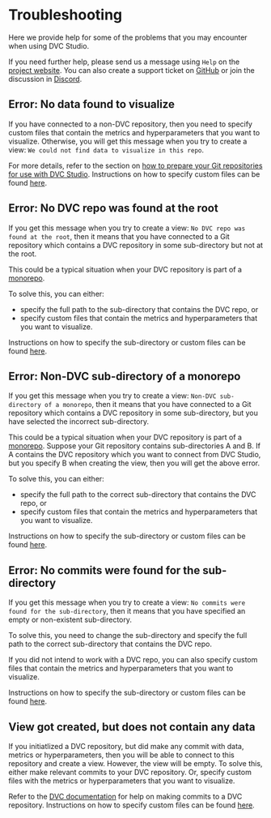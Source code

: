 # Troubleshooting

Here we provide help for some of the problems that you may encounter when using
DVC Studio.

If you need further help, please send us a message using `Help` on the
[project website](https://studio.iterative.ai). You can also create a support
ticket on [GitHub](https://github.com/iterative/studio-support) or join the
discussion in [Discord](https://discord.com/invite/dvwXA2N).

## Error: No data found to visualize

If you have connected to a non-DVC repository, then you need to specify custom
files that contain the metrics and hyperparameters that you want to visualize.
Otherwise, you will get this message when you try to create a view:
`We could not find data to visualize in this repo`.

For more details, refer to the section on
[how to prepare your Git repositories for use with DVC Studio](/doc/studio/get-started#prepare-your-repositories).
Instructions on how to specify custom files can be found
[here](/doc/studio/view-settings#configuring-view-settings).

## Error: No DVC repo was found at the root

If you get this message when you try to create a view:
`No DVC repo was found at the root`, then it means that you have connected to a
Git repository which contains a DVC repository in some sub-directory but not at
the root.

This could be a typical situation when your DVC repository is part of a
[monorepo](https://en.wikipedia.org/wiki/Monorepo).

To solve this, you can either:

- specify the full path to the sub-directory that contains the DVC repo, or
- specify custom files that contain the metrics and hyperparameters that you
  want to visualize.

Instructions on how to specify the sub-directory or custom files can be found
[here](/doc/studio/view-settings#configuring-view-settings).

## Error: Non-DVC sub-directory of a monorepo

If you get this message when you try to create a view:
`Non-DVC sub-directory of a monorepo`, then it means that you have connected to
a Git repository which contains a DVC repository in some sub-directory, but you
have selected the incorrect sub-directory.

This could be a typical situation when your DVC repository is part of a
[monorepo](https://en.wikipedia.org/wiki/Monorepo). Suppose your Git repository
contains sub-directories A and B. If A contains the DVC repository which you
want to connect from DVC Studio, but you specify B when creating the view, then
you will get the above error.

To solve this, you can either:

- specify the full path to the correct sub-directory that contains the DVC repo,
  or
- specify custom files that contain the metrics and hyperparameters that you
  want to visualize.

Instructions on how to specify the sub-directory or custom files can be found
[here](/doc/studio/view-settings#configuring-view-settings).

## Error: No commits were found for the sub-directory

If you get this message when you try to create a view:
`No commits were found for the sub-directory`, then it means that you have
specified an empty or non-existent sub-directory.

To solve this, you need to change the sub-directory and specify the full path to
the correct sub-directory that contains the DVC repo.

If you did not intend to work with a DVC repo, you can also specify custom files
that contain the metrics and hyperparameters that you want to visualize.

Instructions on how to specify the sub-directory or custom files can be found
[here](/doc/studio/view-settings#configuring-view-settings).

## View got created, but does not contain any data

If you initiatlized a DVC repository, but did make any commit with data, metrics
or hyperparameters, then you will be able to connect to this repository and
create a view. However, the view will be empty. To solve this, either make
relevant commits to your DVC repository. Or, specify custom files with the
metrics or hyperparameters that you want to visualize.

Refer to the [DVC documentation](https://dvc.org/doc) for help on making commits
to a DVC repository. Instructions on how to specify custom files can be found
[here](/doc/studio/view-settings#configuring-view-settings).
